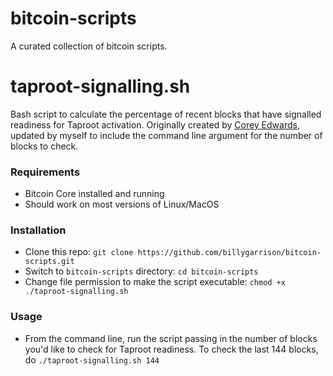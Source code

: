# bitcoin-scripts

A curated collection of bitcoin scripts.

# taproot-signalling.sh
Bash script to calculate the percentage of recent blocks that have signalled readiness for Taproot activation.
Originally created by [Corey Edwards](https://twitter.com/InPHARMaticist/status/1395734932475957250), updated by myself to include the command line argument for the number of blocks to check.

### Requirements
- Bitcoin Core installed and running
- Should work on most versions of Linux/MacOS

### Installation
- Clone this repo: `git clone https://github.com/billygarrison/bitcoin-scripts.git`
- Switch to `bitcoin-scripts` directory: `cd bitcoin-scripts`
- Change file permission to make the script executable: `chmod +x ./taproot-signalling.sh`

### Usage
- From the command line, run the script passing in the number of blocks you'd like to check for Taproot readiness. To check the last 144 blocks, do `./taproot-signalling.sh 144`
